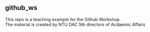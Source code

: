 ## github_ws

This repo is a teaching example for the Github Workshop. <br>
The material is created by NTU DAC 5th directors of Acdaemic Affairs
